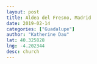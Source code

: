 ```yaml
---
layout: post
title: Aldea del Fresno, Madrid
date: 2019-02-14
categories: ["Guadalupe"]
author: "Katherine Dau"
lat: 40.325828
lng: -4.202344
desc: church
---
```

